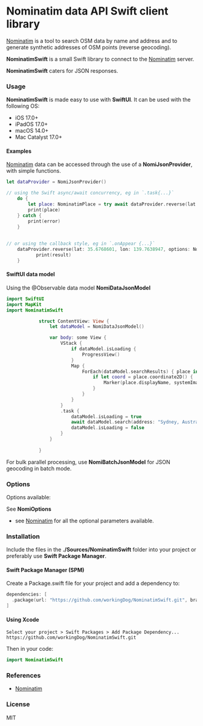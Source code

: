 # Nominatim data API Swift client library

[Nominatim](https://nominatim.org/release-docs/develop/) is a tool to search OSM data by name and address and to generate synthetic addresses of OSM points (reverse geocoding).

**NominatimSwift** is a small Swift library to connect to the [Nominatim](https://nominatim.org/release-docs/develop/api/Overview/) server.
        
**NominatimSwift** caters for JSON responses.
          
                                                                    
### Usage

**NominatimSwift** is made easy to use with **SwiftUI**.
It can be used with the following OS:

- iOS 17.0+
- iPadOS 17.0+
- macOS 14.0+
- Mac Catalyst 17.0+

#### Examples

[Nominatim](https://nominatim.org/release-docs/develop/api/Overview/) data can be accessed through the use of a **NomiJsonProvider**, with simple functions.

```swift
let dataProvider = NomiJsonProvider()

// using the Swift async/await concurrency, eg in `.task{...}`
    do {
        let place: NominatimPlace = try await dataProvider.reverse(lat: 35.6768601, lon: 139.7638947, options: NomiOptions())
        print(place)
    } catch {
        print(error)
    }
    
    
// or using the callback style, eg in `.onAppear {...}`
    dataProvider.reverse(lat: 35.6768601, lon: 139.7638947, options: NomiOptions()) { result in
           print(result)
    }


```

#### SwiftUI data model

Using the @Observable data model **NomiDataJsonModel**


```swift
import SwiftUI
import MapKit
import NominatimSwift

            struct ContentView: View {
                let dataModel = NomiDataJsonModel()

                var body: some View {
                    VStack {
                        if dataModel.isLoading {
                            ProgressView()
                        }
                        Map {
                            ForEach(dataModel.searchResults) { place in
                                if let coord = place.coordinate2D() {
                                    Marker(place.displayName, systemImage: "globe", coordinate: coord)
                                }
                            }
                        }
                    }
                    .task {
                        dataModel.isLoading = true
                        await dataModel.search(address: "Sydney, Australia", options: NomiOptions())
                        dataModel.isLoading = false
                    }
                }
                
            }
```


For bulk parallel processing, use **NomiBatchJsonModel** for JSON geocoding in batch mode.


### Options

Options available:

See **NomiOptions**
            
-   see [Nominatim](https://nominatim.org/release-docs/develop/api/Overview/) for all the optional parameters available.

### Installation

Include the files in the **./Sources/NominatimSwift** folder into your project or preferably use **Swift Package Manager**.

#### Swift Package Manager (SPM)

Create a Package.swift file for your project and add a dependency to:

```swift
dependencies: [
  .package(url: "https://github.com/workingDog/NominatimSwift.git", branch: "main")
]
```

#### Using Xcode

    Select your project > Swift Packages > Add Package Dependency...
    https://github.com/workingDog/NominatimSwift.git

Then in your code:

```swift
import NominatimSwift
```
    
### References

-    [Nominatim](https://nominatim.org/release-docs/develop/api/Overview/)

### License

MIT

